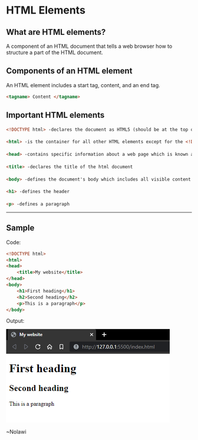 # HTML Elements

## What are HTML elements?
A component of an HTML document that tells a web browser how to structure a part of the HTML document.

## Components of an HTML element
An HTML element includes a start tag, content, and an end tag.

```html
<tagname> Content </tagname>
```

## Important HTML elements
```html
<!DOCTYPE html> -declares the document as HTML5 (should be at the top of every HTML document)

<html> -is the container for all other HTML elements except for the <!DOCTYPE> tag

<head> -contains specific information about a web page which is known as metadata 

<title> -declares the title of the html document

<body> -defines the document's body which includes all visible content

<h1> -defines the header

<p> -defines a paragraph
```
---
## Sample
Code:
```html
<!DOCTYPE html>
<html>
<head>
    <title>My website</title>
</head>
<body>
    <h1>First heading</h1>
    <h2>Second heading</h2>
    <p>This is a paragraph</p>
</body>
```

Output:

![](./media/html_elements.png)


~Nolawi
